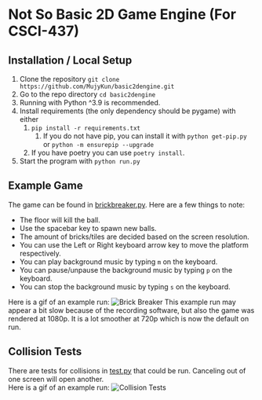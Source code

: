 # Not So Basic 2D Game Engine (For CSCI-437)

## Installation / Local Setup
1) Clone the repository ``git clone https://github.com/MujyKun/basic2dengine.git``
2) Go to the repo directory ``cd basic2dengine``
3) Running with Python ^3.9 is recommended. 
4) Install requirements (the only dependency should be pygame) with either 
   1) ``pip install -r requirements.txt`` 
      1) If you do not have pip, you can install it with ``python get-pip.py`` or ``python -m ensurepip --upgrade``
   2) If you have poetry you can use ``poetry install``.  
5) Start the program with `python run.py`  


## Example Game
The game can be found in [brickbreaker.py](brickbreaker.py). 
Here are a few things to note:
* The floor will kill the ball.
* Use the spacebar key to spawn new balls.
* The amount of bricks/tiles are decided based on the screen resolution.
* You can use the Left or Right keyboard arrow key to move the platform respectively.
* You can play background music by typing `m` on the keyboard.
* You can pause/unpause the background music by typing `p` on the keyboard.
* You can stop the background music by typing `s` on the keyboard.


Here is a gif of an example run:
![Brick Breaker](example_gifs/brick_breaker.gif)
This example run may appear a bit slow because of the recording software, but also the game was rendered at 1080p.
It is a lot smoother at 720p which is now the default on run.

## Collision Tests
There are tests for collisions in [test.py](test.py) that could be run. Canceling out of one screen will open another.  
Here is a gif of an example run:
![Collision Tests](example_gifs/test_collisions.gif)
